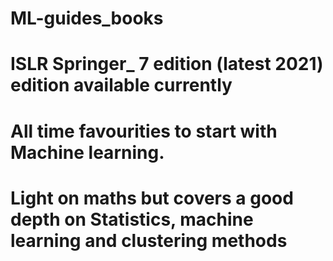 # ML-guides_books
# ISLR Springer_ 7 edition (latest 2021) edition available currently
# All time favourities to start with Machine learning.
# Light on maths but covers a good depth on Statistics, machine learning and clustering methods
